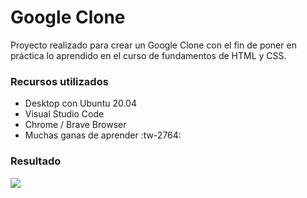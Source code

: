 # Google Clone
Proyecto realizado para crear un Google Clone con el fin de poner en práctica lo aprendido en el curso de fundamentos de HTML y CSS.

### Recursos utilizados
- Desktop con Ubuntu 20.04
- Visual Studio Code
- Chrome / Brave Browser
- Muchas ganas de aprender :tw-2764:

### Resultado
[![](Resultado)](https://github.com/schicoma/google-clone/blob/main/images/screenshot.png)